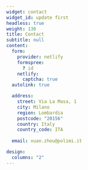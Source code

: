 ```yaml
---
widget: contact
widget_id: update first
headless: true
weight: 130
title: Contact
subtitle: null
content:
  form:
    provider: netlify
    formspree:
      ? id
    netlify:
      captcha: true
  autolink: true

  address:
    street: Via La Masa, 1
    city: Milano
    region: Lombardia
    postcode: "20156"
    country: Italy
    country_code: ITA
    
  email: xuan.zhou@polimi.it

design:
  columns: "2"
---
```

